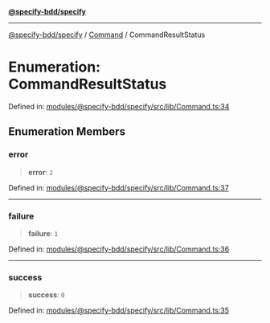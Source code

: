 [**@specify-bdd/specify**](../../README.md)

***

[@specify-bdd/specify](../../modules.md) / [Command](../README.md) / CommandResultStatus

# Enumeration: CommandResultStatus

Defined in: [modules/@specify-bdd/specify/src/lib/Command.ts:34](https://github.com/specify-bdd/specify-core/blob/8d56e00368fb4979647536584799f41d4f8aa6f7/modules/@specify-bdd/specify/src/lib/Command.ts#L34)

## Enumeration Members

### error

> **error**: `2`

Defined in: [modules/@specify-bdd/specify/src/lib/Command.ts:37](https://github.com/specify-bdd/specify-core/blob/8d56e00368fb4979647536584799f41d4f8aa6f7/modules/@specify-bdd/specify/src/lib/Command.ts#L37)

***

### failure

> **failure**: `1`

Defined in: [modules/@specify-bdd/specify/src/lib/Command.ts:36](https://github.com/specify-bdd/specify-core/blob/8d56e00368fb4979647536584799f41d4f8aa6f7/modules/@specify-bdd/specify/src/lib/Command.ts#L36)

***

### success

> **success**: `0`

Defined in: [modules/@specify-bdd/specify/src/lib/Command.ts:35](https://github.com/specify-bdd/specify-core/blob/8d56e00368fb4979647536584799f41d4f8aa6f7/modules/@specify-bdd/specify/src/lib/Command.ts#L35)
